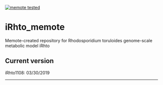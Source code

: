 [![memote tested](https://img.shields.io/badge/memote-tested-blue.svg?style=plastic)](https://hvdinh16.github.io/iRhto_memote)

# iRhto_memote

Memote-created repository for Rhodosporidium toruloides genome-scale metabolic model iRhto

## Current version
iRhto1108: 03/30/2019


---
